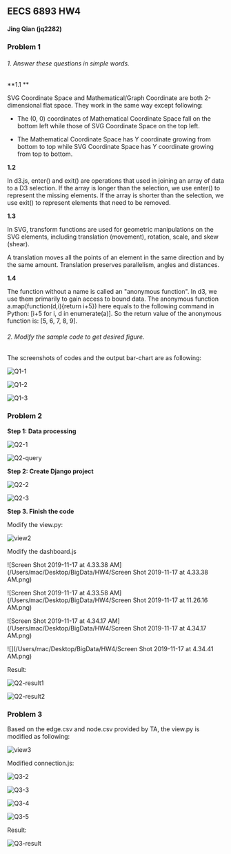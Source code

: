 

## EECS 6893 HW4

#### Jing Qian (jq2282)

### Problem 1

###### 1. Answer these questions in simple words.

**1.1 ** 

SVG Coordinate Space and Mathematical/Graph Coordinate are both 2-dimensional flat space. They work in the same way except following:

* The (0, 0) coordinates of Mathematical Coordinate Space fall on the bottom left while those of SVG Coordinate Space on the top left.

* The Mathematical Coordinate Space has Y coordinate growing from bottom to top while SVG Coordinate Space has Y coordinate growing from top to bottom. 

  

**1.2**

In d3.js, enter() and exit() are operations that used in joining an array of data to a D3 selection. If the array is longer than the selection, we use enter() to represent the missing elements. If the array is shorter than the selection, we use exit() to represent elements that need to be removed.



**1.3**

In SVG, transform functions are used for geometric manipulations on the SVG elements, including translation (movement), rotation, scale, and skew (shear). 

A translation moves all the points of an element in the same direction and by the same amount. Translation preserves parallelism, angles and distances.



**1.4**

The function without a name is called an "anonymous function". In d3, we use them primarily to gain access to bound data. The anonymous function a.map(function(d,i){return i+5}) here equals to the following command in Python: [i+5 for i, d in enumerate(a)]. So the return value of the anonymous function is: [5, 6, 7, 8, 9].



###### 2. Modify the sample code to get desired figure.

The screenshots of codes and the output bar-chart are as following:

![Q1-1](/Users/mac/Desktop/BigData/HW4/Q1-1.png)

![Q1-2](/Users/mac/Desktop/BigData/HW4/Q1-2.png)

![Q1-3](/Users/mac/Desktop/BigData/HW4/Q1-3.png)



### Problem 2

**Step 1: Data processing**

![Q2-1](/Users/mac/Desktop/BigData/HW4/Q2-1.png)

![Q2-query](/Users/mac/Desktop/BigData/HW4/Q2-query.png)



**Step 2: Create Django project**

![Q2-2](/Users/mac/Desktop/BigData/HW4/Q2-2.png)

![Q2-3](/Users/mac/Desktop/BigData/HW4/Q2-3.png)



**Step 3. Finish the code**

Modify the view.py:

![view2](/Users/mac/Desktop/BigData/HW4/Q3-1.png)



Modify the dashboard.js

![Screen Shot 2019-11-17 at 4.33.38 AM](/Users/mac/Desktop/BigData/HW4/Screen Shot 2019-11-17 at 4.33.38 AM.png)

![Screen Shot 2019-11-17 at 4.33.58 AM](/Users/mac/Desktop/BigData/HW4/Screen Shot 2019-11-17 at 11.26.16 AM.png)

![Screen Shot 2019-11-17 at 4.34.17 AM](/Users/mac/Desktop/BigData/HW4/Screen Shot 2019-11-17 at 4.34.17 AM.png)

![](/Users/mac/Desktop/BigData/HW4/Screen Shot 2019-11-17 at 4.34.41 AM.png)

Result:

![Q2-result1](/Users/mac/Desktop/BigData/HW4/Q2-result1.png)

![Q2-result2](/Users/mac/Desktop/BigData/HW4/Q2-result2.png)



### Problem 3

Based on the edge.csv and node.csv provided by TA, the view.py is modified as following:

![view3](/Users/mac/Desktop/BigData/HW4/view3.png)

Modified connection.js:

![Q3-2](/Users/mac/Desktop/BigData/HW4/Q3-2.png)

![Q3-3](/Users/mac/Desktop/BigData/HW4/Q3-3.png)

![Q3-4](/Users/mac/Desktop/BigData/HW4/Q3-4.png)

![Q3-5](/Users/mac/Desktop/BigData/HW4/Q3-5.png)

Result:

![Q3-result](/Users/mac/Desktop/BigData/HW4/Q3-result.png)